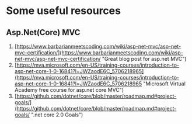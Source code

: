 # Some useful resources #

## Asp.Net(Core) MVC ##

1. [https://www.barbarianmeetscoding.com/wiki/asp-net-mvc/asp-net-mvc-certification/](https://www.barbarianmeetscoding.com/wiki/asp-net-mvc/asp-net-mvc-certification/ "Great blog post for asp.net MVC")
2. [https://mva.microsoft.com/en-US/training-courses/introduction-to-asp-net-core-1-0-16841?l=JWZaodE6C_5706218965](https://mva.microsoft.com/en-US/training-courses/introduction-to-asp-net-core-1-0-16841?l=JWZaodE6C_5706218965 "Microsoft Virtual Academy free course for asp.net core MVC")
3. [https://github.com/dotnet/core/blob/master/roadmap.md#project-goals/](https://github.com/dotnet/core/blob/master/roadmap.md#project-goals/ ".net core 2.0 Goals")
